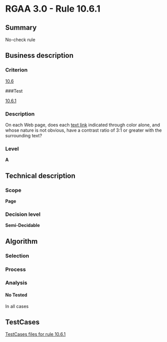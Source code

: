 # RGAA 3.0 -  Rule 10.6.1

## Summary

No-check rule

## Business description

### Criterion

[10.6](http://disic.github.io/rgaa_referentiel_en/RGAA3.0_Criteria_English_version_v1.html#crit-10-6)

###Test

[10.6.1](http://disic.github.io/rgaa_referentiel_en/RGAA3.0_Criteria_English_version_v1.html#test-10-6-1)

### Description
On each Web page, does
    each <a href="http://disic.github.io/rgaa_referentiel_en/RGAA3.0_Glossary_English_version_v1.html#mLienTexte">text
  link</a> indicated through color alone, and whose nature is
    not obvious, have a contrast ratio of 3:1 or greater
    with the surrounding text? 


### Level

**A**

## Technical description

### Scope

**Page**

### Decision level

**Semi-Decidable**

## Algorithm

### Selection

### Process

### Analysis

#### No Tested 

In all cases





##  TestCases 

[TestCases files for rule 10.6.1](https://github.com/Asqatasun/Asqatasun/tree/master/rules/rules-rgaa3.0/src/test/resources/testcases/rgaa30/Rgaa30Rule100601/) 


